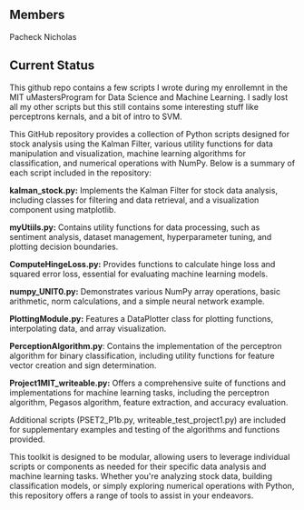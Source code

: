 ## Members
Pacheck Nicholas

## Current Status
This github repo contains a few scripts I wrote during my enrollemnt in the MIT uMastersProgram for Data Science and Machine Learning. I sadly lost all my other scripts but this still contains some interesting stuff like perceptrons kernals, and a bit of intro to SVM.

This GitHub repository provides a collection of Python scripts designed for stock analysis using the Kalman Filter, various utility functions for data manipulation and visualization, machine learning algorithms for classification, and numerical operations with NumPy. Below is a summary of each script included in the repository:

**kalman_stock.py:** Implements the Kalman Filter for stock data analysis, including classes for filtering and data retrieval, and a visualization component using matplotlib.

**myUtiils.py:** Contains utility functions for data processing, such as sentiment analysis, dataset management, hyperparameter tuning, and plotting decision boundaries.

**ComputeHingeLoss.py:** Provides functions to calculate hinge loss and squared error loss, essential for evaluating machine learning models.

**numpy_UNIT0.py:** Demonstrates various NumPy array operations, basic arithmetic, norm calculations, and a simple neural network example.

**PlottingModule.py:** Features a DataPlotter class for plotting functions, interpolating data, and array visualization.

**PerceptionAlgorithm.py**: Contains the implementation of the perceptron algorithm for binary classification, including utility functions for feature vector creation and sign determination.

**Project1MIT_writeable.py:** Offers a comprehensive suite of functions and implementations for machine learning tasks, including the perceptron algorithm, Pegasos algorithm, feature extraction, and accuracy evaluation.

Additional scripts (PSET2_P1b.py, writeable_test_project1.py) are included for supplementary examples and testing of the algorithms and functions provided.

This toolkit is designed to be modular, allowing users to leverage individual scripts or components as needed for their specific data analysis and machine learning tasks. Whether you're analyzing stock data, building classification models, or simply exploring numerical operations with Python, this repository offers a range of tools to assist in your endeavors.
